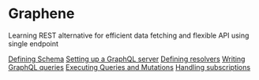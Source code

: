 # Graphene
Learning REST alternative for efficient data fetching and flexible API using single endpoint

[Defining Schema]()
[Setting up a GraphQL server]()
[Defining resolvers]()
[Writing GraphQL queries]()
[Executing Queries and Mutations]()
[Handling subscriptions]()
